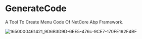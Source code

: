 # GenerateCode
A Tool To Create Menu Code Of NetCore Abp Framework.



![1650000461421_9D6B3D9D-6EE5-476c-9CE7-170FE192F4BF](https://user-images.githubusercontent.com/44434483/163525252-a5700a69-3617-4b17-a47a-552286147f0b.png)
